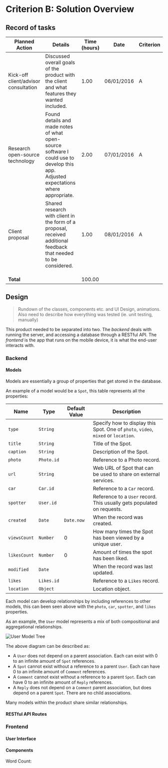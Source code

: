 # Criterion B: Solution Overview

## Record of tasks

| Planned Action | Details | Time (hours) | Date | Criterion |
|--------------------------------------|-------------------------------------------------------------------------------------------------------------------------------------|--------------|------------|-----------|
| Kick-off client/advisor consultation | Discussed overall goals of the product with the client and what features they wanted included. | 1.00 | 06/01/2016 | A |
| Research open-source technology | Found details and made notes of what open-source software I could use to develop this app. Adjusted expectations where appropriate. | 2.00 | 07/01/2016 | A |
| Client proposal | Shared research with client in the form of a proposal, received additional feedback that needed to be considered. | 1.00 | 08/01/2016 | A |
|  |  |  |  |  |
|  |  |  |  |  |
|  |  |  |  |  |
| **Total** |  | 100.00 |  |  |

## Design
> Rundown of the classes, components etc. and UI Design, animations.
  Also need to describe how everything was tested (ie. unit testing, manually)

This product needed to be separated into two. The *backend* deals with running the server, and accessing a database through a RESTful API. The *frontend* is the app that runs on the mobile device, it is what the end-user interacts with.

### Backend

#### Models

Models are essentially a group of properties that get stored in the database.

An example of a model would be a `Spot`, this table represents all the properties:

| Name | Type | Default Value | Description
| --- | --- | --- | ---
| `type` | `String` | | Specify how to display this Spot. One of `photo`, `video`, `mixed` or `location`.
| `title` | `String` | | Title of the Spot.
| `caption` | `String` | | Description of the Spot.
| `photo` | `Photo.id` | | Reference to a Photo record.
| `url` | `String` | | Web URL of Spot that can be used to share on external services.
| `car` | `Car.id` | | Reference to a `Car` record.
| `spotter` | `User.id` | | Reference to a `User` record. This usually gets populated on requests.
| `created` | `Date` | `Date.now` | When the record was created.
| `viewsCount` | `Number`| 0 | How many times the Spot has been viewed by a unique user.
| `likesCount` | `Number`| 0 | Amount of times the spot has been liked.
| `modified` | `Date` | | When the record was last updated.
| `likes` | `Likes.id` | | Reference to a `Likes` record.
| `location` | `Object` | | Location object.

Each model can develop relationships by including references to other models, this can been seen above with the `photo`, `car`, `spotter`, and `likes` properties.

As an example, the `User` model represents a mix of both compositional and aggregational relationships.

![User Model Tree](https://dl.dropboxusercontent.com/u/61518573/locus-diagrams/user-horizontal-tree.svg)

The above diagram can be described as:

- A `User` does not depend on a parent association. Each can exist with 0 to an infinite amount of `Spot` references.
- A `Spot` cannot exist without a reference to a parent `User`. Each can have 0 to an infinite amount of `Comment` references.
- A `Comment` cannot exist without a reference to a parent `Spot`. Each can have 0 to an infinite amount of `Reply` references.
- A `Reply` does not depend on a `Comment` parent association, but does depend on a parent `Spot`. There are no child associations.

Many models within the product share similar relationships.

#### RESTful API Routes

### Frontend

#### User Interface

#### Components

Word Count: 